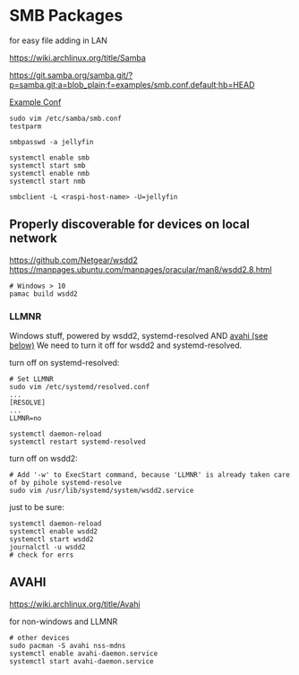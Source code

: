 # SMB Packages

for easy file adding in LAN

https://wiki.archlinux.org/title/Samba

https://git.samba.org/samba.git/?p=samba.git;a=blob_plain;f=examples/smb.conf.default;hb=HEAD

[Example Conf](smb.conf)

    sudo vim /etc/samba/smb.conf
    testparm

    smbpasswd -a jellyfin

    systemctl enable smb
    systemctl start smb
    systemctl enable nmb
    systemctl start nmb

    smbclient -L <raspi-host-name> -U=jellyfin


## Properly discoverable for devices on local network

https://github.com/Netgear/wsdd2
https://manpages.ubuntu.com/manpages/oracular/man8/wsdd2.8.html


    # Windows > 10
    pamac build wsdd2

### LLMNR

Windows stuff, powered by wsdd2, systemd-resolved AND [avahi (see below)](#avahi)
We need to turn it off for wsdd2 and systemd-resolved.

turn off on systemd-resolved:

    # Set LLMNR
    sudo vim /etc/systemd/resolved.conf
    ...
    [RESOLVE]
    ...
    LLMNR=no

    systemctl daemon-reload
    systemctl restart systemd-resolved

turn off on wsdd2:

    # Add '-w' to ExecStart command, because 'LLMNR' is already taken care of by pihole systemd-resolve
    sudo vim /usr/lib/systemd/system/wsdd2.service

just to be sure:

    systemctl daemon-reload
    systemctl enable wsdd2
    systemctl start wsdd2
    journalctl -u wsdd2
    # check for errs

## AVAHI

https://wiki.archlinux.org/title/Avahi

for non-windows and LLMNR

    # other devices
    sudo pacman -S avahi nss-mdns
    systemctl enable avahi-daemon.service
    systemctl start avahi-daemon.service
